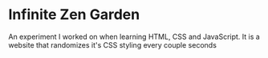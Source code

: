 # Infinite Zen Garden

An experiment I worked on when learning HTML, CSS and JavaScript. It is a website that randomizes it's CSS styling every couple seconds 
